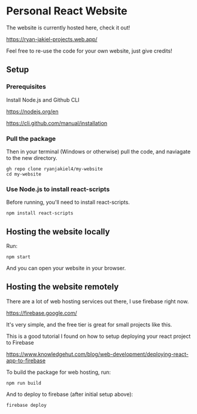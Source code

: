 # Personal React Website 
The website is currently hosted here, check it out!

https://ryan-jakiel-projects.web.app/

Feel free to re-use the code for your own website, just give credits!

## Setup

### Prerequisites
Install Node.js and Github CLI

https://nodejs.org/en

https://cli.github.com/manual/installation

### Pull the package
Then in your terminal (Windows or otherwise) pull the code, and naviagate to the new directory.
```
gh repo clone ryanjakiel4/my-website
cd my-website
```

### Use Node.js to install react-scripts
Before running, you'll need to install react-scripts.
```
npm install react-scripts
```

## Hosting the website locally

Run:
```
npm start
```
And you can open your website in your browser.

## Hosting the website remotely
There are a lot of web hosting services out there, I use firebase right now.

https://firebase.google.com/

It's very simple, and the free tier is great for small projects like this.

This is a good tutorial I found on how to setup deploying your react project to Firebase

https://www.knowledgehut.com/blog/web-development/deploying-react-app-to-firebase

To build the package for web hosting, run:
```
npm run build
```

And to deploy to firebase (after initial setup above):
```
firebase deploy
```
